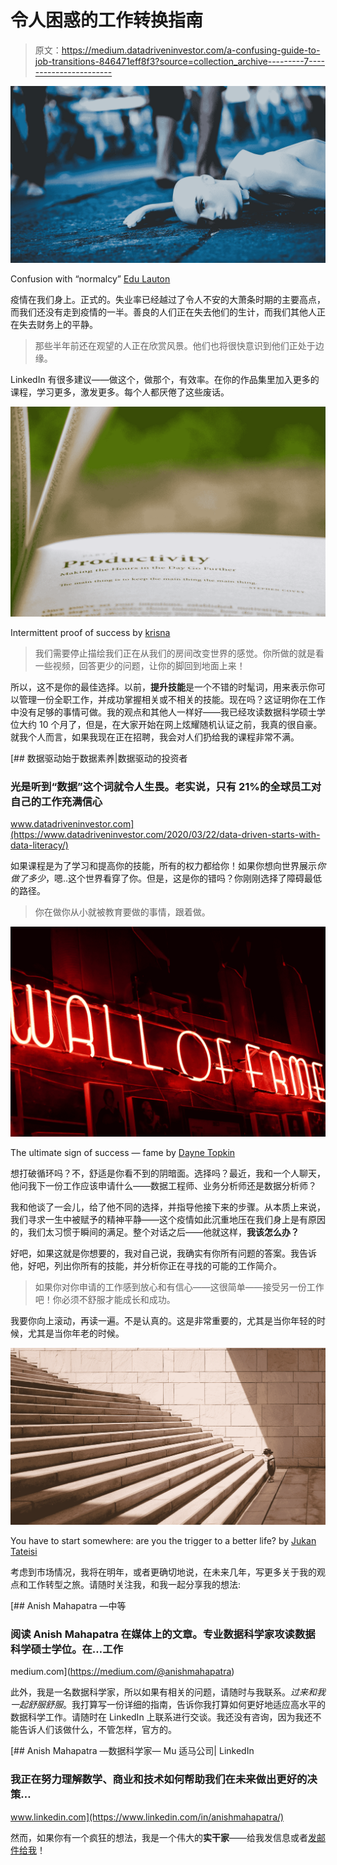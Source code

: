 # 令人困惑的工作转换指南

> 原文：<https://medium.datadriveninvestor.com/a-confusing-guide-to-job-transitions-846471eff8f3?source=collection_archive---------7----------------------->

![](img/dead0dfd997a51473471eff1ed7a5b3a.png)

Confusion with “normalcy” [Edu Lauton](https://unsplash.com/@edulauton?utm_source=medium&utm_medium=referral)

疫情在我们身上。正式的。失业率已经越过了令人不安的大萧条时期的主要高点，而我们还没有走到疫情的一半。善良的人们正在失去他们的生计，而我们其他人正在失去财务上的平静。

> 那些半年前还在观望的人正在欣赏风景。他们也将很快意识到他们正处于边缘。

LinkedIn 有很多建议——做这个，做那个，有效率。在你的作品集里加入更多的课程，学习更多，激发更多。每个人都厌倦了这些废话。

![](img/813d176b507835393173a61acd297c06.png)

Intermittent proof of success by [krisna](https://unsplash.com/@finesite?utm_source=medium&utm_medium=referral)

> 我们需要停止描绘我们正在从我们的房间改变世界的感觉。你所做的就是看一些视频，回答更少的问题，让你的脚回到地面上来！

所以，这不是你的最佳选择。以前，**提升技能**是一个不错的时髦词，用来表示你可以管理一份全职工作，并成功掌握相关或不相关的技能。现在吗？这证明你在工作中没有足够的事情可做。我的观点和其他人一样好——我已经攻读数据科学硕士学位大约 10 个月了，但是，在大家开始在网上炫耀随机认证之前，我真的很自豪。就我个人而言，如果我现在正在招聘，我会对人们扔给我的课程非常不满。

[](https://www.datadriveninvestor.com/2020/03/22/data-driven-starts-with-data-literacy/) [## 数据驱动始于数据素养|数据驱动的投资者

### 光是听到“数据”这个词就令人生畏。老实说，只有 21%的全球员工对自己的工作充满信心

www.datadriveninvestor.com](https://www.datadriveninvestor.com/2020/03/22/data-driven-starts-with-data-literacy/) 

如果课程是为了学习和提高你的技能，所有的权力都给你！如果你想向世界展示*你做了多少*，嗯..这个世界看穿了你。但是，这是你的错吗？你刚刚选择了障碍最低的路径。

> 你在做你从小就被教育要做的事情，跟着做。

![](img/4c47b508bed9e84354743f26bc3cc165.png)

The ultimate sign of success — fame by [Dayne Topkin](https://unsplash.com/@dtopkin1?utm_source=medium&utm_medium=referral)

想打破循环吗？不，舒适是你看不到的阴暗面。选择吗？最近，我和一个人聊天，他问我下一份工作应该申请什么——数据工程师、业务分析师还是数据分析师？

我和他谈了一会儿，给了他不同的选择，并指导他接下来的步骤。从本质上来说，我们寻求一生中被赋予的精神平静——这个疫情如此沉重地压在我们身上是有原因的，我们太习惯于瞬间的满足。整个对话之后——他就这样，**我该怎么办？**

好吧，如果这就是你想要的，我对自己说，我确实有你所有问题的答案。我告诉他，好吧，列出你所有的技能，并分析你正在寻找的可能的工作简介。

> 如果你对你申请的工作感到放心和有信心——这很简单——接受另一份工作吧！你必须不舒服才能成长和成功。

我要你向上滚动，再读一遍。不是认真的。这是非常重要的，尤其是当你年轻的时候，尤其是当你年老的时候。

![](img/6f874ffcaee1c7e900d30c09b6d57812.png)

You have to start somewhere: are you the trigger to a better life? by [Jukan Tateisi](https://unsplash.com/@tateisimikito?utm_source=medium&utm_medium=referral)

考虑到市场情况，我将在明年，或者更确切地说，在未来几年，写更多关于我的观点和工作转型之旅。请随时关注我，和我一起分享我的想法:

[](https://medium.com/@anishmahapatra) [## Anish Mahapatra —中等

### 阅读 Anish Mahapatra 在媒体上的文章。专业数据科学家攻读数据科学硕士学位。在…工作

medium.com](https://medium.com/@anishmahapatra) 

此外，我是一名数据科学家，所以如果有相关的问题，请随时与我联系。*过来和我一起舒服舒服*。我打算写一份详细的指南，告诉你我打算如何更好地适应高水平的数据科学工作。请随时在 LinkedIn 上联系进行交谈。我还没有咨询，因为我还不能告诉人们该做什么，不管怎样，官方的。

[](https://www.linkedin.com/in/anishmahapatra/) [## Anish Mahapatra —数据科学家— Mu 适马公司| LinkedIn

### 我正在努力理解数学、商业和技术如何帮助我们在未来做出更好的决策…

www.linkedin.com](https://www.linkedin.com/in/anishmahapatra/) 

然而，如果你有一个疯狂的想法，我是一个伟大的**实干家**——给我发信息或者[发邮件给我](http://anishmahapatra01@gmail.com)！